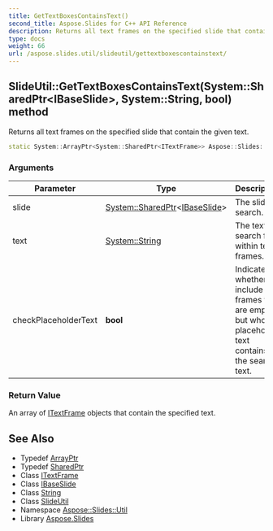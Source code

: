 ```yaml
---
title: GetTextBoxesContainsText()
second_title: Aspose.Slides for C++ API Reference
description: Returns all text frames on the specified slide that contain the given text.
type: docs
weight: 66
url: /aspose.slides.util/slideutil/gettextboxescontainstext/
---
```

## SlideUtil::GetTextBoxesContainsText(System::SharedPtr\<IBaseSlide\>, System::String, bool) method


Returns all text frames on the specified slide that contain the given text.

```cpp
static System::ArrayPtr<System::SharedPtr<ITextFrame>> Aspose::Slides::Util::SlideUtil::GetTextBoxesContainsText(System::SharedPtr<IBaseSlide> slide, System::String text, bool checkPlaceholderText)
```


### Arguments

| Parameter | Type | Description |
| --- | --- | --- |
| slide | [System::SharedPtr](../../../system/sharedptr/)\<[IBaseSlide](../../../aspose.slides/ibaseslide/)\> | The slide to search. |
| text | [System::String](../../../system/string/) | The text to search for within text frames. |
| checkPlaceholderText | **bool** | Indicates whether to include text frames that are empty, but whose placeholder text contains the search text. |

### Return Value

An array of [ITextFrame](../../../aspose.slides/itextframe/) objects that contain the specified text.

## See Also

* Typedef [ArrayPtr](../../../system/arrayptr/)
* Typedef [SharedPtr](../../../system/sharedptr/)
* Class [ITextFrame](../../../aspose.slides/itextframe/)
* Class [IBaseSlide](../../../aspose.slides/ibaseslide/)
* Class [String](../../../system/string/)
* Class [SlideUtil](../)
* Namespace [Aspose::Slides::Util](../../)
* Library [Aspose.Slides](../../../)